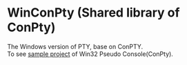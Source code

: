 # WinConPty (Shared library of ConPty)
The Windows version of PTY, base on ConPTY.  
To see [sample project](https://github.com/toocol/termio/tree/master/samples/conpty) of Win32 Pseudo Console(ConPty).